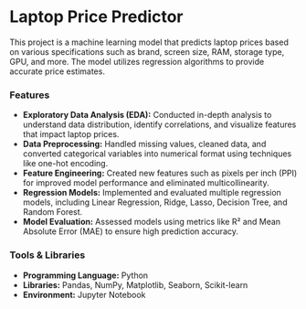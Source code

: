 # Laptop Price Predictor
This project is a machine learning model that predicts laptop prices based on various specifications such as brand, screen size, RAM, storage type, GPU, and more. The model utilizes regression algorithms to provide accurate price estimates.

### Features
- **Exploratory Data Analysis (EDA):** Conducted in-depth analysis to understand data distribution, identify correlations, and visualize features that impact laptop prices.
- **Data Preprocessing:** Handled missing values, cleaned data, and converted categorical variables into numerical format using techniques like one-hot encoding.
- **Feature Engineering:** Created new features such as pixels per inch (PPI) for improved model performance and eliminated multicollinearity.
- **Regression Models:** Implemented and evaluated multiple regression models, including Linear Regression, Ridge, Lasso, Decision Tree, and Random Forest.
- **Model Evaluation:** Assessed models using metrics like R² and Mean Absolute Error (MAE) to ensure high prediction accuracy.

### Tools & Libraries
- **Programming Language:** Python
- **Libraries:** Pandas, NumPy, Matplotlib, Seaborn, Scikit-learn
- **Environment:** Jupyter Notebook
